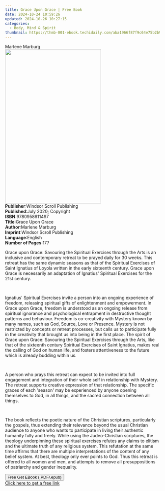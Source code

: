 ```yaml
---
title: Grace Upon Grace | Free Book
date: 2024-10-24 10:59:26
updated: 2024-10-26 10:27:15
categories:
  - Body, Mind & Spirit
thumbnail: https://thmb-001-ebook.techidaily.com/aba1966f87f9c64e75b2b96a89794a96812142099511960109499a2c027d45ce.jpg
---
```

<main id="book-container">
  <div class="flex flex-col">
    <div class="book-brief flex-1 py-6 px-4 sm:p-6 md:py-10 md:px-8">
      <!-- brief-->
      <div class="book-brief-main">Marlene Marburg</div>
    </div>
    <div
      class="book-meta-info flex-1 grid gap-4 col-start-1 col-end-3 row-start-1 sm:mb-6 sm:grid-cols-4 lg:gap-6 lg:col-start-2 lg:row-end-6 lg:row-span-6 lg:mb-0"
    >
      <div
        class="book-meta-info-left place-content-center mt-4 p-4 text-sm leading-6 col-start-2 col-span-2 dark:text-slate-400"
      >
        <img
          class="w-full h-500 object-cover rounded-lg sm:h-255 sm:col-span-2 lg:col-span-full"
          src="https://img-001-ebook.techidaily.com/3df69de8a7cf502962d880dbe8cca186882e90a7ce10093d2926bdf767eb401e.jpg"
          alt=""
          width="312"
          height="500"
        />
      </div>
      <div
        class="book-meta-info-right mt-2 col-start-1 row-start-2 col-span-3 self-center"
      >
        <!-- meta data  -->
        <div class="flex flex-col px-4 md:px-8">
          <div class="flex-1">
            <strong>Publisher</strong>:<span class="px-2"
              >Windsor Scroll Publishing</span
            >
          </div>
          <div class="flex-1">
            <strong>Published</strong>:<span class="px-2"
              >July 2020; Copyright</span
            >
          </div>
          <div class="flex-1">
            <strong>ISBN</strong>:<span class="px-2">9780958611497</span>
          </div>
          <div class="flex-1">
            <strong>Title</strong>:<span class="px-2">Grace Upon Grace</span>
          </div>
          <div class="flex-1">
            <strong>Author</strong>:<span class="px-2">Marlene Marburg</span>
          </div>
          <div class="flex-1">
            <strong>Imprint</strong>:<span class="px-2"
              >Windsor Scroll Publishing</span
            >
          </div>
          <div class="flex-1">
            <strong>Language</strong>:<span class="px-2">English</span>
          </div>
          <div class="flex-1">
            <strong>Number of Pages</strong>:<span class="px-2">177</span>
          </div>
        </div>
      </div>
    </div>
    <div class="book-description flex-1 py-6 px-4 sm:p-6 md:py-10 md:px-8">
      <div class="book-description-main">
        <div accordion-content="" id="description">
          <p>
            Grace upon Grace: Savouring the Spiritual Exercises through the Arts
            is an inclusive and contemporary retreat to be prayed daily for 30
            weeks. This retreat has the same dynamic seasons as that of the
            Spiritual Exercises of Saint Ignatius of Loyola written in the early
            sixteenth century. Grace upon Grace is necessarily an adaptation of
            Ignatius' Spiritual Exercises for the 21st century.
          </p>
          <p><br /></p>
          <p>
            Ignatius' Spiritual Exercises invite a person into an ongoing
            experience of freedom, releasing spiritual gifts of enlightenment
            and empowerment. In Grace upon Grace, freedom is understood as an
            ongoing release from spiritual ignorance and psychological
            entrapment in destructive thought patterns and behaviour. Freedom is
            co-creativity with Mystery known by many names, such as God, Source,
            Love or Presence. Mystery is not restricted by concepts or retreat
            processes, but calls us to participate fully in the creativity that
            brought us into being in the first place. The spirit of Grace upon
            Grace: Savouring the Spiritual Exercises through the Arts, like that
            of the sixteenth century Spiritual Exercises of Saint Ignatius,
            makes real the calling of God on human life, and fosters
            attentiveness to the future which is already budding within us.
          </p>
          <p><br /></p>
          <p>
            A person who prays this retreat can expect to be invited into full
            engagement and integration of their whole self in relationship with
            Mystery. The retreat supports creative expression of that
            relationship. The specific graces of each 'season' may be
            experienced by anyone opening themselves to God, in all things, and
            the sacred connection between all things.
          </p>
          <p><br /></p>
          <p>
            The book reflects the poetic nature of the Christian scriptures,
            particularly the gospels, thus extending their relevance beyond the
            usual Christian audience to anyone who wants to participate in
            living their authentic humanity fully and freely. While using the
            Judeo-Christian scriptures, the theology underpinning these
            spiritual exercises refutes any claims to elitism and the ultimate
            truth of any religious system. This refutation at the same time
            affirms that there are multiple interpretations of the content of
            any belief system. At best, theology only ever points to God. Thus
            this retreat is offered to all women and men, and attempts to remove
            all presuppositions of patriarchy and gender inequality.
          </p>
        </div>
        <div class="accordion-fader"></div>
      </div>
    </div>
    <div class="book-excerpts flex-1 py-6 px-4 sm:p-6 md:py-10 md:px-8"></div>
    <div
      class="book-about-author flex-1 py-6 px-4 sm:p-6 md:py-10 md:px-8"
    ></div>
    <div class="book-free-get flex-1 py-6 px-4 sm:p-6 md:py-10 md:px-8">
      <button
        id="btn-free-get"
        class="bg-blue-500 hover:bg-blue-700 text-white font-bold py-2 px-4 rounded"
      >
        Free Get EBook (.PDF/.epub)
      </button>
      <div id="countdown-display" class="px-2 text-lg mt-2"></div>
      <a
        id="free-link"
        class="hidden bg-blue-500 hover:bg-blue-700 text-white font-bold py-2 px-4 rounded"
        href="https://www.ebooks.com/en-us/book/210083216/grace-upon-grace/marlene-marburg/"
        target="_blank"
        >Click here to get a free link</a
      >
    </div>
    <script>
      let countdownTime = 0;
      let countdownInterval = null;
      document
        .getElementById('btn-free-get')
        .addEventListener('click', startCountdown);
      function startCountdown() {
        countdownTime = new Date().getTime() + 60000 * 3;
        countdownInterval = setInterval(updateCountdown, 1000);
        document.getElementById('btn-free-get').disabled = true;
        document
          .getElementById('btn-free-get')
          .classList.add('bg-gray-500', 'cursor-not-allowed');
      }
      function updateCountdown() {
        let currentTime = new Date().getTime();
        let timeLeft = countdownTime - currentTime;
        let secondsLeft = Math.floor(timeLeft / 1000);
        document.getElementById('countdown-display').innerHTML =
          `Remaining time: ${secondsLeft} seconds.`;
        if (secondsLeft <= 0) {
          clearInterval(countdownInterval);
          document.getElementById('btn-free-get').classList.add('hidden');
          document.getElementById('free-link').classList.remove('hidden');
          document.getElementById('countdown-display').innerHTML = '';
        }
      }
    </script>
  </div>
</main>
